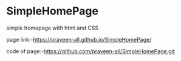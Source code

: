 # SimpleHomePage
simple homepage with html and CSS

page link:-https://praveen-all.github.io/SimpleHomePage/

code of page:-https://github.com/praveen-all/SimpleHomePage.git
